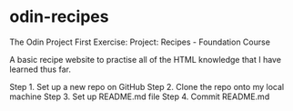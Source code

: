 # odin-recipes

The Odin Project First Exercise: 
Project: Recipes - Foundation Course

A basic recipe website to practise all of the HTML knowledge that I have learned thus far.

Step 1. Set up a new repo on GitHub
Step 2. Clone the repo onto my local machine
Step 3. Set up README.md file
Step 4. Commit README.md

